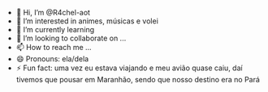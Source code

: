 - 👋 Hi, I’m @R4chel-aot
- 👀 I’m interested in animes, músicas e volei
- 🌱 I’m currently learning 
- 💞️ I’m looking to collaborate on ...
- 📫 How to reach me ...
- 😄 Pronouns: ela/dela
- ⚡ Fun fact: uma vez eu estava viajando e meu avião quase caiu, daí tivemos que pousar em Maranhão, sendo que nosso destino era no Pará

<!---
R4chel-aot/R4chel-aot is a ✨ special ✨ repository because its `README.md` (this file) appears on your GitHub profile.
You can click the Preview link to take a look at your changes.
--->
